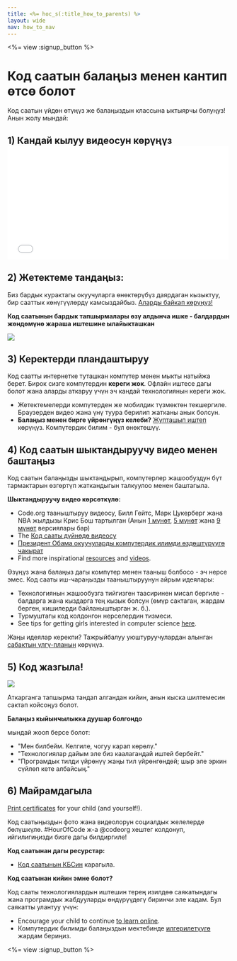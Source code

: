 ```yaml
---
title: <%= hoc_s(:title_how_to_parents) %>
layout: wide
nav: how_to_nav
---
```

<%= view :signup_button %>

# Код саатын балаңыз менен кантип өтсө болот

Код саатын үйдөн өтүңүз же балаңыздын классына ыктыярчы болуңуз! Анын жолу мындай:

## 1) Кандай кылуу видеосун көрүңүз <iframe width="500" height="255" src="//www.youtube.com/embed/SrnvvWDm73k" frameborder="0" allowfullscreen mark="crwd-mark"></iframe> 

## 2) Жетектеме тандаңыз:

Биз бардык курактагы окуучуларга өнөктөрүбүз даярдаган кызыктуу, бир сааттык көнүгүүлөрдү камсыздайбыз. [Аларды байкап көрүңүз!](<%= resolve_url('/learn') %>)

**Код саатынын бардык тапшырмалары өзү алдынча ишке - балдардын жөндөмүнө жараша иштешине ылайыкташкан**

[![](/images/fit-700/tutorials.png)](<%= resolve_url('/learn') %>)

## 3) Керектерди пландаштыруу

Код саатты интернетке туташкан компүтер менен мыкты натыйжа берет. Бирок сизге компүтердин **кереги жок**. Офлайн иштесе дагы болот жана аларды аткаруу үчүн эч кандай технологиянын кереги жок.

- Жетектемелерди компүтерден же мобилдик түзмөктөн текшергиле. Браузерден видео жана үнү туура берилип жатканы анык болсун.
- **Балаңыз менен бирге үйрөнгүңүз келеби?** [Жупташып иштеп](http://www.ncwit.org/resources/pair-programming-box-power-collaborative-learning) көрүңүз. Компүтердик билим - бул өнөктөшүү.

## 4) Код саатын шыктандыруучу видео менен баштаңыз

Код саатын балаңызды шыктандырып, компүтерлер жашообуздун бүт тармактарын өзгөртүп жаткандыгын талкуулоо менен баштагыла.

**Шыктандыруучу видео көрсөткүлө:**

- Code.org тааныштыруу видеосу, Билл Гейтс, Марк Цукерберг жана NBA жылдызы Крис Бош тартылган (Анын [1 мүнөт](https://www.youtube.com/watch?v=qYZF6oIZtfc), [5 мүнөт](https://www.youtube.com/watch?v=nKIu9yen5nc) жана [9 мүнөт](https://www.youtube.com/watch?v=dU1xS07N-FA) версиялары бар)
- The [Код сааты дүйнөдө видеосу](https://www.youtube.com/watch?v=KsOIlDT145A)
- [Президент Обама окуучуларды компүтердик илимди өздөштүрүүгө чакырат](https://www.youtube.com/watch?v=6XvmhE1J9PY)
- Find more inspirational [resources](<%= codeorg_url('/inspire') %>) and [videos](https://www.youtube.com/playlist?list=PLzdnOPI1iJNfpD8i4Sx7U0y2MccnrNZuP).

Өзүңүз жана балаңыз дагы компүтер менен тааныш болбосо - эч нерсе эмес. Код сааты иш-чараңызды тааныштыруунун айрым идеялары:

- Технологиянын жашообузга тийгизген таасиринен мисал бергиле - балдарга жана кыздарга тең кызык болсун (өмүр сактаган, жардам берген, кишилерди байланыштырган ж. б.).
- Турмуштагы код колдонгон нерселердин тизмеси.
- See tips for getting girls interested in computer science [here](<%= codeorg_url('/girls') %>).

Жаңы идеялар керекпи? Тажрыйбалуу уюштуруучулардан алынган [сабактын үлгү-планын](/files/AfterschoolEducatorLessonPlanOutline.docx) көрүңүз.

## 5) Код жазгыла!

<img src="/images/fit-700/tutorial-short-link.png" />

Аткарганга тапшырма тандап алгандан кийин, анын кыска шилтемесин сактап койсоңуз болот.

**Балаңыз кыйынчылыкка дуушар болгондо**

мындай жооп берсе болот:

- "Мен билбейм. Келгиле, чогуу карап көрөлү."
- "Технологиялар дайым эле биз каалагандай иштей бербейт."
- "Програмдык тилди үйрөнүү жаңы тил үйрөнгөндөй; шыр эле эркин сүйлөп кете албайсың."

## 6) Майрамдагыла

[Print certificates](<%= codeorg_url('/certificates') %>) for your child (and yourself!).

Код саатыңыздын фото жана видеолорун социалдык желелерде бөлүшкүлө. #HourOfCode ж-а @codeorg хештег колдонуп, ийгилигиңизди бизге дагы билдиргиле!

**Код саатынан дагы ресурстар:**

- [Код саатынын КБСин](https://support.code.org/hc/en-us/categories/200147083-Hour-of-Code) карагыла.

**Код саатынан кийин эмне болот?**

Код сааты технологиялардын иштешин терең изилдөө саякатындагы жана програмдык жабдууларды өндүрүүдөгү биринчи эле кадам. Бул саякатты улантуу үчүн:

- Encourage your child to continue [to learn online](<%= codeorg_url('/learn/beyond') %>).
- Компүтердик билимди балаңыздын мектебинде [илгерилетүүгө](<%= resolve_url('/promote') %>) жардам бериңиз.

<%= view :signup_button %>
